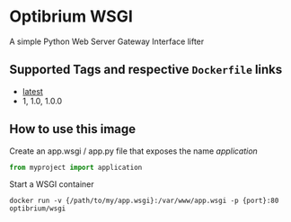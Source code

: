 # Optibrium WSGI
A simple Python Web Server Gateway Interface lifter

## Supported Tags and respective `Dockerfile` links
* [latest](https://github.com/optibrium/wsgi)
* 1, 1.0, 1.0.0

## How to use this image
Create an app.wsgi / app.py file that exposes the name  _application_

```python
from myproject import application
```

Start a WSGI container

```
docker run -v {/path/to/my/app.wsgi}:/var/www/app.wsgi -p {port}:80 optibrium/wsgi
```

